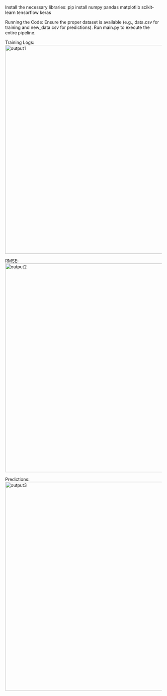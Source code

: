 Install the necessary libraries: 
pip install numpy pandas matplotlib scikit-learn tensorflow keras

Running the Code:
Ensure the proper dataset is available (e.g., data.csv for training and new_data.csv for predictions).
Run main.py to execute the entire pipeline.

Training Logs:
<img width="670" alt="output1" src="https://github.com/user-attachments/assets/afc6e919-312d-4416-8c3c-397e51632916">

RMSE:
<img width="670" alt="output2" src="https://github.com/user-attachments/assets/620a9b16-1135-49ca-9ecd-15f0c5b0e3d2">

Predictions:
<img width="670" alt="output3" src="https://github.com/user-attachments/assets/b6c95f7c-4114-42c2-a009-dc76ef85e67a">
